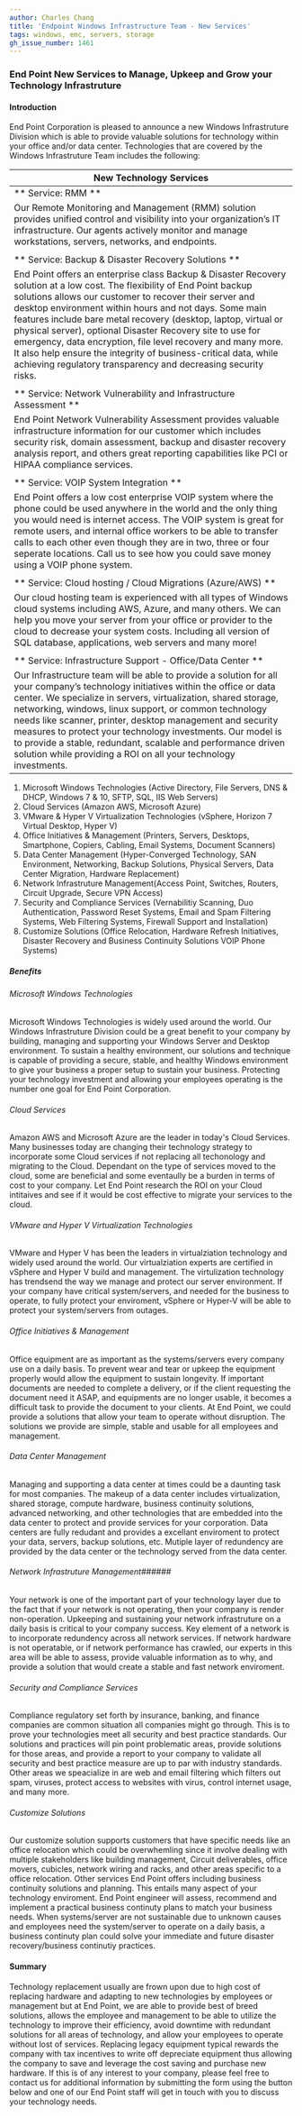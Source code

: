 ```yaml
---
author: Charles Chang
title: 'Endpoint Windows Infrastructure Team - New Services'
tags: windows, emc, servers, storage
gh_issue_number: 1461
---
```


### End Point New Services to Manage, Upkeep and Grow your Technology Infrastruture ###

#### Introduction ####

End Point Corporation is pleased to announce a new Windows Infrastruture Division which is able to provide valuable solutions for technology within your office and/or data center. Technologies that are covered by the Windows Infrastruture Team includes the following:



  |  New Technology Services			     			      																					              |
  |-----------------------------------------------------------------------------------------------------------------------------------------------------------|
  |  ** Service: RMM **								        	    							      														  |
  |	 Our Remote Monitoring and Management (RMM) solution provides unified control and visibility into your organization’s IT infrastructure. Our agents actively monitor and manage workstations, servers, networks, and endpoints.	  |
  |																																							  |
  |  ** Service: Backup & Disaster Recovery Solutions **								        	    													  |
  |	 End Point offers an enterprise class Backup & Disaster Recovery solution at a low cost. The flexibility of End Point backup solutions allows our customer to recover their server and desktop environment within hours and not days. Some main features include bare metal recovery (desktop, laptop, virtual or physical server), optional Disaster Recovery site to use for emergency, data encryption, file level recovery and many more. It also help ensure the integrity of business-critical data, while achieving regulatory transparency and decreasing security risks.	  |
  |																																							  |
  |  ** Service: Network Vulnerability and Infrastructure Assessment **							      														  |
  |	 End Point Network Vulnerability Assessment provides valuable infrastructure information for our customer which includes security risk, domain assessment, backup and disaster recovery analysis report, and others great reporting capabilities like PCI or HIPAA compliance services.	  |
  |																																							  |
  |  ** Service: VOIP System Integration **								        	    							      									  |
  |	End Point offers a low cost enterprise VOIP system where the phone could be used anywhere in the world and the only thing you would need is internet access. The VOIP system is great for remote users, and internal office workers to be able to transfer calls to each other even though they are in two, three or four seperate locations. Call us to see how you could save money using a VOIP phone system. 	  |
  |																																							  |
  |  ** Service: Cloud hosting / Cloud Migrations (Azure/AWS) **								        	    							    			  |
  |	 Our cloud hosting team is experienced with all types of Windows cloud systems including AWS, Azure, and many others. We can help you move your server from your office or provider to the cloud to decrease your system costs. Including all version of SQL database, applications, web servers and many more!	  |
  |																																							  |
  |  ** Service: Infrastructure Support - Office/Data Center **								        	    							      				  |
  |	 Our Infrastructure team will be able to provide a solution for all your company’s technology initiatives within the office or data center. We specialize in servers, virtualization, shared storage, networking, windows, linux support, or common technology needs like scanner, printer, desktop management and security measures to protect your technology investments. Our model is to provide a stable, redundant, scalable and performance driven solution while providing a ROI on all your technology investments. 	 	  |
  
  
 






1. Microsoft Windows Technologies (Active Directory, File Servers, DNS & DHCP, Windows 7 & 10, SFTP, SQL, IIS Web Servers)
2. Cloud Services (Amazon AWS, Microsoft Azure)
3. VMware & Hyper V Virtualization Technologies (vSphere, Horizon 7 Virtual Desktop, Hyper V)
4. Office Initiatives & Management (Printers, Servers, Desktops, Smartphone, Copiers, Cabling, Email Systems, Document Scanners)
5. Data Center Management (Hyper-Converged Technology, SAN Environment, Networking, Backup Solutions, Physical Servers, Data Center Migration, Hardware Replacement)
6. Network Infrastruture Management(Access Point, Switches, Routers, Circuit Upgrade, Secure VPN Access)
7. Security and Compliance Services (Vernabilitiy Scanning, Duo Authentication, Password Reset Systems, Email and Spam Filtering Systems, Web Filtering Systems, Firewall Support and Installation)
8. Customize Solutions (Office Relocation, Hardware Refresh Initiatives, Disaster Recovery and Business Continuity Solutions VOIP Phone Systems) 



##### Benefits  #####

###### Microsoft Windows Technologies ######
Microsoft Windows Technologies is widely used around the world. Our Windows Infrastruture Division could be a great benefit to your company by building, managing and supporting your Windows Server and Desktop environment. To sustain a healthy environment, our solutions and technique is capable of providing a secure, stable, and healthy Windows environment to give your business a proper setup to sustain your business. Protecting your technology investment and allowing your employees operating is the number one goal for End Point Corporation. 

###### Cloud Services ######
Amazon AWS and Microsoft Azure are the leader in today's Cloud Services. Many businesses today are changing their technology strategy to incorporate some Cloud services if not replacing all techonology and migrating to the Cloud. Dependant on the type of services moved to the cloud, some are beneficial and some eventaully be a burden in terms of cost to your company. Let End Point research the ROI on your Cloud intitaives and see if it would be cost effective to migrate your services to the cloud. 

###### VMware and Hyper V Virtualization Technologies ######
VMware and Hyper V has been the leaders in virtualziation technology and widely used around the world. Our virtualziation experts are certified in vSphere and Hyper V build and management. The virtulization technology has trendsend the way we manage and protect our server environment. If your company have critical system/servers, and needed for the business to operate, to fully protect your enviroment, vSphere or Hyper-V will be able to protect your system/servers from outages. 

###### Office Initiatives & Management ######
Office equipment are as important as the systems/servers every company use on a daily basis. To prevent wear and tear or upkeep the equipment properly would allow the equipment to sustain longevity. If important documents are needed to complete a delivery, or if the client requesting the document need it ASAP, and equipments are no longer usable, it becomes a difficult task to provide the document to your clients. At End Point, we could provide a solutions that allow your team to operate without disruption. The solutions we provide are simple, stable and usable for all employees and management. 

###### Data Center Management ######
Managing and supporting a data center at times could be a daunting task for most companies. The makeup of a data center includes virtualization, shared storage, compute hardware, business continuity solutions, advanced networking, and other technologies that are embedded into the data center to protect and provide services for your corporation. Data centers are fully redudant and provides a excellant enviroment to protect your data, servers, backup solutions, etc. Mutiple layer of redundency are provided by the data center or the technology served from the data center. 

###### Network Infrastruture Management######
Your network is one of the important part of your technology layer due to the fact that if your network is not operating, then your company is render non-operation. Upkeeping and sustaining your network infrastruture on a daily basis is critical to your company success. Key element of a network is to incorporate redundency across all network services. If network hardware is not operatable, or if network performance has crawled, our experts in this area will be able to assess, provide valuable information as to why, and provide a solution that would create a stable and fast network enviroment. 

###### Security and Compliance Services ######
Compliance regulatory set forth by insurance, banking, and finance companies are common situation all companies might go through. This is to prove your technologies meet all security and best practice standards. Our solutions and practices will pin point problematic areas, provide solutions for those areas, and provide a report to your company to validate all security and best practice measure are up to par with industry standards. Other areas we speacialize in are web and email filtering which filters out spam, viruses, protect access to websites with virus, control internet usage, and many more.

###### Customize Solutions ######
Our customize solution supports customers that have specific needs like an office relocation which could be overwhemling since it involve dealing with multiple stakeholders like building management, Circuit deliverables, office movers, cubicles, network wiring and racks, and other areas specific to a office relocation. Other services End Point offers including business continuity solutions and planning. This entails many aspect of your technology enviroment. End Point engineer will assess, recommend and implement a practical business continuty plans to match your business needs. When systems/server are not sustainable due to unknown causes and employees need the system/server to operate on a daily basis, a business continuty plan could solve your immediate and future disaster recovery/business continutiy practices. 


#### Summary ####

Technology replacement usually are frown upon due to high cost of replacing hardware and adapting to new technologies by employees or management but at End Point, we are able to provide best of breed solutions, allows the employee and management to be able to utilize the technology to improve their efficiency, avoid downtime with redundant solutions for all areas of technology, and allow your employees to operate without lost of services. Replacing legacy equipment typical rewards the company with tax incentives to write off depreciate equipment thus allowing the company to save and leverage the cost saving and purchase new hardware. If this is of any interest to your company, please feel free to contact us for additional information by submitting the form using the button below and one of our End Point staff will get in touch with you to discuss your technology needs.






